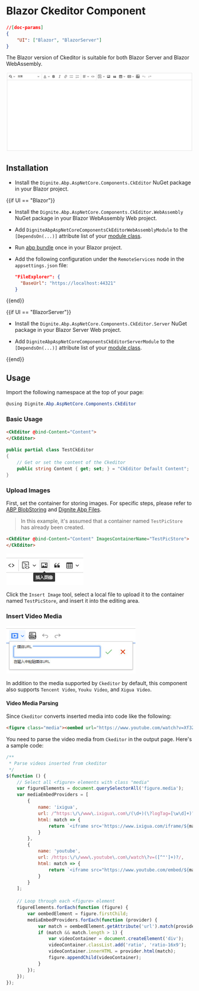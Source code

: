 # Blazor Ckeditor Component

```json
//[doc-params]
{
    "UI": ["Blazor", "BlazorServer"]
}
```

The Blazor version of Ckeditor is suitable for both Blazor Server and Blazor WebAssembly.

![Blazor Ckeditor Component](images/ckeditor.jpg)

## Installation

* Install the `Dignite.Abp.AspNetCore.Components.CkEditor` NuGet package in your Blazor project.

{{if UI == "Blazor"}}

* Install the `Dignite.Abp.AspNetCore.Components.CkEditor.WebAssembly` NuGet package in your Blazor WebAssembly Web project.

* Add `DigniteAbpAspNetCoreComponentsCkEditorWebAssemblyModule` to the `[DependsOn(...)]` attribute list of your [module class](https://docs.abp.io/en/abp/latest/Module-Development-Basics).

* Run [abp bundle](https://docs.abp.io/en/abp/latest/CLI#bundle) once in your Blazor project.

* Add the following configuration under the `RemoteServices` node in the `appsettings.json` file:
  
  ``` json
  "FileExplorer": {
    "BaseUrl": "https://localhost:44321"
  }
  ```

{{end}}

{{if UI == "BlazorServer"}}

* Install the `Dignite.Abp.AspNetCore.Components.CkEditor.Server` NuGet package in your Blazor Server Web project.

* Add `DigniteAbpAspNetCoreComponentsCkEditorServerModule` to the `[DependsOn(...)]` attribute list of your [module class](https://docs.abp.io/en/abp/latest/Module-Development-Basics).

{{end}}

## Usage

Import the following namespace at the top of your page:

```csharp
@using Dignite.Abp.AspNetCore.Components.CkEditor
```

### Basic Usage

```html
<CkEditor @bind-Content="Content">
</CkEditor>
```

```csharp
public partial class TestCkEditor
{
    // Get or set the content of the Ckeditor
    public string Content { get; set; } = "CkEditor Default Content";
}
```

### Upload Images

First, set the container for storing images. For specific steps, please refer to [ABP BlobStoring](https://docs.abp.io/zh-Hans/abp/latest/Blob-Storing) and [Dignite Abp Files](Files.md).

> In this example, it's assumed that a container named `TestPicStore` has already been created.

```html
<CkEditor @bind-Content="Content" ImagesContainerName="TestPicStore">
</CkEditor>
```

![Blazor Ckeditor Upload Images](images/ckeditor-insert-pic.jpg)

Click the `Insert Image` tool, select a local file to upload it to the container named `TestPicStore`, and insert it into the editing area.

### Insert Video Media

![Blazor Ckeditor Insert Video Media](images/ckeditor-insert-media.jpg)

In addition to the media supported by `Ckeditor` by default, this component also supports `Tencent Video`, `Youku Video`, and `Xigua Video`.

#### Video Media Parsing

Since `Ckeditor` converts inserted media into code like the following:

```html
<figure class="media"><oembed url="https://www.youtube.com/watch?v=Xf3ZUfESLeo"></oembed></figure>
```

You need to parse the video media from `Ckeditor` in the output page. Here's a sample code:

```javascript
/**
 * Parse videos inserted from ckeditor
 */
$(function () {
    // Select all <figure> elements with class "media"
    var figureElements = document.querySelectorAll('figure.media');
    var mediaEmbedProviders = [
        {
            name: 'ixigua',
            url: /^https:\/\/www\.ixigua\.com\/(\d+)(\?logTag=[\w\d]+)?/,
            html: match => {
                return `<iframe src='https://www.ixigua.com/iframe/${match[1]}?autoplay=0' title="Ixigua video player" allowFullScreen></iframe>`;
            }
        },
        {
            name: 'youtube',
            url: /https:\/\/www\.youtube\.com\/watch\?v=([^"']+)?/,
            html: match => {
                return `<iframe src="https://www.youtube.com/embed/${match[1]}" title="YouTube video player" allow="accelerometer; autoplay; clipboard-write; encrypted-media; gyroscope; picture-in-picture; web-share" allowfullscreen></iframe>`;
            }
        }
    ];

    // Loop through each <figure> element
    figureElements.forEach(function (figure) {
        var oembedElement = figure.firstChild;
        mediaEmbedProviders.forEach(function (provider) {
            var match = oembedElement.getAttribute('url').match(provider.url);
            if (match && match.length > 1) {
                var videoContainer = document.createElement('div');
                videoContainer.classList.add('ratio', 'ratio-16x9');
                videoContainer.innerHTML = provider.html(match);
                figure.appendChild(videoContainer);
            }
        });
    });
});
```
